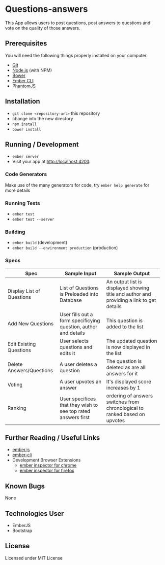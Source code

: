 # Questions-answers

This App allows users to post questions, post answers to questions and vote on the quality of those answers.

## Prerequisites

You will need the following things properly installed on your computer.

* [Git](http://git-scm.com/)
* [Node.js](http://nodejs.org/) (with NPM)
* [Bower](http://bower.io/)
* [Ember CLI](http://ember-cli.com/)
* [PhantomJS](http://phantomjs.org/)

## Installation

* `git clone <repository-url>` this repository
* change into the new directory
* `npm install`
* `bower install`

## Running / Development

* `ember server`
* Visit your app at [http://localhost:4200](http://localhost:4200).

### Code Generators

Make use of the many generators for code, try `ember help generate` for more details

### Running Tests

* `ember test`
* `ember test --server`

### Building

* `ember build` (development)
* `ember build --environment production` (production)

### Specs

Spec | Sample Input | Sample Output
 --- | ---- | -----
Display List of Questions | List of Questions is Preloaded into Database | An output list is displayed showing title and author and providing a link to get details
Add New Questions | User fills out a form specificying question, author and details | This question is added to the list
Edit Existing Questions | User selects questions and edits it | The updated question is now displayed in the list
Delete Answers/Questions | A user deletes a question | The question is deleted as are all answers for it
Voting | A user upvotes an answer | It's displayed score increases by 1
Ranking | User specifices that they wish to see top rated answers first | ordering of answers switches from chronological to ranked based on upvotes

## Further Reading / Useful Links

* [ember.js](http://emberjs.com/)
* [ember-cli](http://ember-cli.com/)
* Development Browser Extensions
  * [ember inspector for chrome](https://chrome.google.com/webstore/detail/ember-inspector/bmdblncegkenkacieihfhpjfppoconhi)
  * [ember inspector for firefox](https://addons.mozilla.org/en-US/firefox/addon/ember-inspector/)

## Known Bugs

None

## Technologies User

* EmberJS
* Bootstrap

## License

Licensed under MIT License
